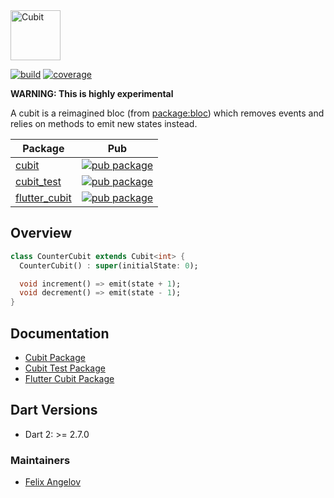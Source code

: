 <img src="https://raw.githubusercontent.com/felangel/cubit/master/assets/cubit_full.png" height="80" alt="Cubit" />

[![build](https://github.com/felangel/cubit/workflows/build/badge.svg)](https://github.com/felangel/cubit/actions)
[![coverage](https://github.com/felangel/cubit/blob/master/packages/cubit/coverage_badge.svg)](https://github.com/felangel/cubit/actions)

**WARNING: This is highly experimental**

A cubit is a reimagined bloc (from [package:bloc](https://pub.dev/packages/bloc)) which removes events and relies on methods to emit new states instead.

| Package                                                                               | Pub                                                                                                      |
| ------------------------------------------------------------------------------------- | -------------------------------------------------------------------------------------------------------- |
| [cubit](https://github.com/felangel/cubit/tree/master/packages/cubit)                 | [![pub package](https://img.shields.io/pub/v/cubit.svg)](https://pub.dev/packages/cubit)                 |
| [cubit_test](https://github.com/felangel/cubit/tree/master/packages/cubit_test)       | [![pub package](https://img.shields.io/pub/v/cubit_test.svg)](https://pub.dev/packages/cubit_test)       |
| [flutter_cubit](https://github.com/felangel/cubit/tree/master/packages/flutter_cubit) | [![pub package](https://img.shields.io/pub/v/flutter_cubit.svg)](https://pub.dev/packages/flutter_cubit) |

## Overview

```dart
class CounterCubit extends Cubit<int> {
  CounterCubit() : super(initialState: 0);

  void increment() => emit(state + 1);
  void decrement() => emit(state - 1);
}
```

## Documentation

- [Cubit Package](https://github.com/felangel/cubit/tree/master/packages/cubit/README.md)
- [Cubit Test Package](https://github.com/felangel/cubit/tree/master/packages/cubit_test/README.md)
- [Flutter Cubit Package](https://github.com/felangel/cubit/tree/master/packages/flutter_cubit/README.md)

## Dart Versions

- Dart 2: >= 2.7.0

### Maintainers

- [Felix Angelov](https://github.com/felangel)
